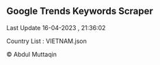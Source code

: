 

## Google Trends Keywords Scraper 
 
Last Update 16-04-2023 , 21:36:02

Country List :
VIETNAM.json



© Abdul Muttaqin 
